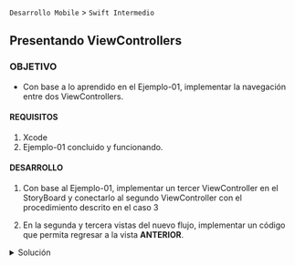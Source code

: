 `Desarrollo Mobile` > `Swift Intermedio` 

## Presentando ViewControllers

### OBJETIVO 

- Con base a lo aprendido en el Ejemplo-01, implementar la navegación entre dos ViewControllers.

#### REQUISITOS 

1. Xcode 
2. Ejemplo-01 concluido y funcionando.

#### DESARROLLO

1. Con base al Ejemplo-01, implementar un tercer ViewController en el StoryBoard y conectarlo al segundo ViewController con el procedimiento descrito en el caso 3

2. En la segunda y tercera vistas del nuevo flujo, implementar un código que permita regresar a la vista **ANTERIOR**.

   


<details>
   <summary>Solución</summary>
		<p> Crea una clase que herede de UIViewController para cada uno de los objetos ViewController que tenemos en el StoryBoard (el primer ViewController ya tiene una clase). </p>
  <p> Para regresar a la vista ANTERIOR, implementa un IBAction como se muestra en el caso 3 del ejemplo 1, y escribe el siguiente código: </p>
	```
	self.dismiss(animated: true)
	```
</details>


